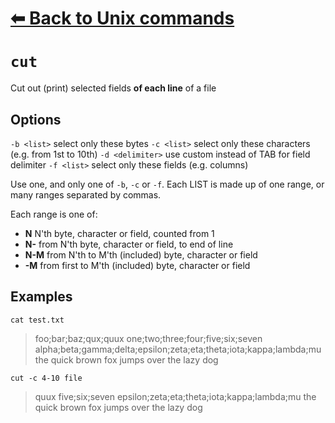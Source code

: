 # [⬅ Back	to Unix commands](unix.md)
# `cut`
Cut out (print) selected fields __of each line__ of a file

## Options
`-b <list>` select only these bytes
`-c <list>` select only these characters (e.g. from 1st to 10th)
`-d <delimiter>` use custom <delimiter> instead of TAB for field delimiter
`-f <list>` select  only  these  fields (e.g. columns)

Use  one,  and  only  one  of  `-b`, `-c` or `-f`.  Each LIST is made up of one range, or many ranges separated by commas.

Each range is one of:
* __N__      N'th byte, character or field, counted from 1
* __N-__     from N'th byte, character or field, to end of line
* __N-M__    from N'th to M'th (included) byte, character or field
* __-M__     from first to M'th (included) byte, character or field

## Examples
`cat test.txt`
> foo;bar;baz;qux;quux
one;two;three;four;five;six;seven
alpha;beta;gamma;delta;epsilon;zeta;eta;theta;iota;kappa;lambda;mu
the quick brown fox jumps over the lazy dog

`cut -c 4-10 file`
> quux
five;six;seven
epsilon;zeta;eta;theta;iota;kappa;lambda;mu
the quick brown fox jumps over the lazy dog
